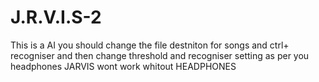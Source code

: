 # J.R.V.I.S-2
This is a AI
you should change the file destniton for songs and ctrl+ recogniser and then change threshold and recogniser setting as per you headphones
JARVIS wont work whitout HEADPHONES
